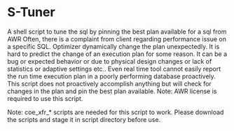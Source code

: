 # S-Tuner
A shell script to tune the sql by pinning the best plan available for a sql from AWR 
Often, there is a complaint from client regarding performance issue on a specific SQL. 
Optimizer dynamically change the plan unexpectedly. 
It is hard to predict the change of an execution plan for some reason. 
It can be a bug or expected behavior or due to physical design changes or lack of statistics or adaptive settings etc.. 
Even real time tool cannot easily report the run time execution plan in a poorly performing database proactively. 
This script does not proactively accomplish anything but will check for changes in the plan and pin the best plan available. 
Note: AWR license is required to use this script. 

Note: coe_xfr_* scripts are needed for this script to work. Please download the scripts and stage it in script directory before use.
